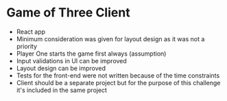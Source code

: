 # Game of Three Client
- React app
- Minimum consideration was given for layout design as it was not a priority
- Player One starts the game first always (assumption)
- Input validations in UI can be improved
- Layout design can be improved
- Tests for the front-end were not written because of the time constraints
- Client should be a separate project but for the purpose of this challenge it's included in the same project
